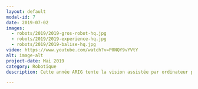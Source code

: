 ```yaml
---
layout: default
modal-id: 7
date: 2019-07-02
images:
  - robots/2019/2019-gros-robot-hq.jpg
  - robots/2019/2019-experience-hq.jpg
  - robots/2019/2019-balise-hq.jpg
video: https://www.youtube.com/watch?v=P0NQY9vYVtY
alt: image-alt
project-date: Mai 2019
category: Robotique
description: Cette année ARIG tente la vision assistée par ordinateur pour aider le robot à se repérer sur la table, non fonctionnelle au final mais parée pour les prochains concours.

---
```

